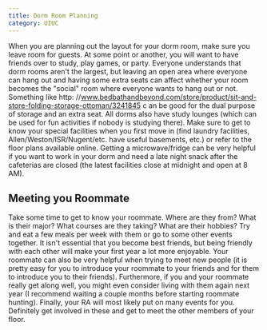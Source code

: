 ```yaml
--- 
title: Dorm Room Planning
category: UIUC
---
```


When you are planning out the layout for your dorm room, 
make sure you leave room for guests. At some point or another, 
you will want to have friends over to study, play games, or party. 
Everyone understands that dorm rooms aren't the largest, but 
leaving an open area where everyone can hang out and having 
some extra seats can affect whether your room becomes the "social" 
room where everyone wants to hang out or not. Something like http:
//www.bedbathandbeyond.com/store/product/sit-and-store-folding-storage-ottoman/3241845 c
an be good for the dual purpose of storage and an extra seat. All dorms 
also have study lounges (which can be used for fun activities if nobody 
is studying there). Make sure to get to know your special facilities 
when you first move in (find laundry facilities, Allen/Weston/ISR/Nugent/etc.
have useful basements, etc.) or refer to the floor plans available online. 
Getting a microwave/fridge can be very helpful if you want to work in your
dorm and need a late night snack after the cafeterias are closed (the 
latest facilities close at midnight and open at 8 AM).

## Meeting you Roommate

Take some time to get to know your roommate. Where are they from? What is their major? What courses are they taking? What are their hobbies? Try and eat a few meals per week with them or go to some other events together. It isn't essential that you become best friends, but being friendly with each other will make your first year a lot more enjoyable. Your roommate can also be very helpful when trying to meet new people (it is pretty easy for you to introduce your roommate to your friends and for them to introduce you to their friends). Furthermore, if you and your roommate really get along well, you might even consider living with them again next year (I recommend waiting a couple months before starting roommate hunting). Finally, your RA will most likely put on many events for you. Definitely get involved in these and get to meet the other members of your floor. 
